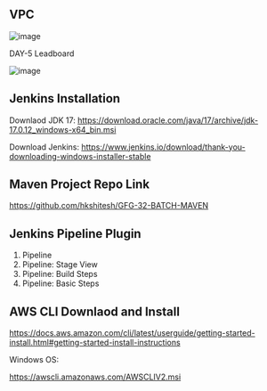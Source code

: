 ## VPC

![image](https://github.com/user-attachments/assets/b6affa58-5bc6-46d1-a7ee-251a8dd22784)

DAY-5 Leadboard

![image](https://github.com/user-attachments/assets/81165ded-6229-4c2d-9e24-8d3853c1bc47)


## Jenkins Installation 

Downlaod JDK 17:  https://download.oracle.com/java/17/archive/jdk-17.0.12_windows-x64_bin.msi

Download Jenkins: https://www.jenkins.io/download/thank-you-downloading-windows-installer-stable


## Maven Project Repo Link

https://github.com/hkshitesh/GFG-32-BATCH-MAVEN


## Jenkins Pipeline Plugin

1. Pipeline
2. Pipeline: Stage View
3. Pipeline: Build Steps
4. Pipeline: Basic Steps

## AWS CLI Downlaod and Install
https://docs.aws.amazon.com/cli/latest/userguide/getting-started-install.html#getting-started-install-instructions

Windows OS:

https://awscli.amazonaws.com/AWSCLIV2.msi
